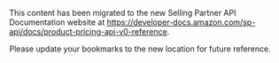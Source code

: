 This content has been migrated to the new Selling Partner API Documentation website at https://developer-docs.amazon.com/sp-api/docs/product-pricing-api-v0-reference.

Please update your bookmarks to the new location for future reference.
